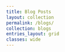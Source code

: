 ```yaml
---
title: Blog Posts
layout: collection
permalink: /blogs/
collection: blogs
entries_layout: grid
classes: wide
---
```


